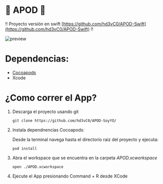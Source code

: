 # 🚀 APOD 🚀

‼️  Proyecto versión en swift [https://github.com/hd3vC0/APOD-Swift](https://github.com/hd3vC0/APOD-Swift) ‼️

![preview](https://raw.githubusercontent.com/hd3vC0/APOD/refs/heads/main/preview.GIF)

# Dependencias:
- [Cocoapods](https://guides.cocoapods.org/using/getting-started.html)
- Xcode

# ¿Como correr el App?

1. Descarga el proyecto usando git

    `git clone https://github.com/hd3vC0/APOD-SoyYO/`

2. Instala dependnencias Cocoapods:
  
   Desde la terminal navega hasta el directorio raiz del proyecto y ejecuta:
  
    `pod install`
    
3. Abra el workspace que se encuentra en la carpeta *APOD.xcworkspace*
    
    `open ./APOD.xcworkspace`
 
 4. Ejecute el App presionando Command + R desde XCode

